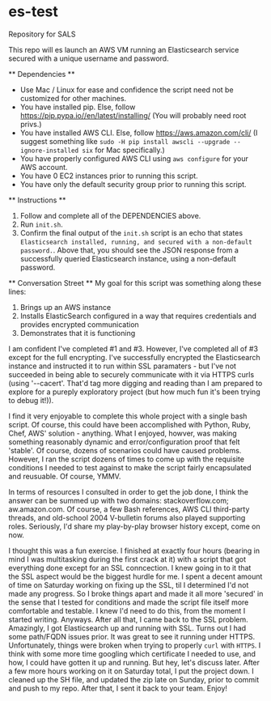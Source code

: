 # es-test
Repository for SALS 

This repo will es launch an AWS VM running an Elasticsearch service secured with a unique username and password. 

** Dependencies **
- Use Mac / Linux for ease and confidence the script need not be customized for other machines. 
- You have installed pip. Else, follow https://pip.pypa.io//en/latest/installing/ (You will probably need root privs.)
- You have installed AWS CLI. Else, follow https://aws.amazon.com/cli/ (I suggest something like `sudo -H pip install awscli --upgrade --ignore-installed six` for Mac specifically.)
- You have properly configured AWS CLI using `aws configure` for your AWS account. 
- You have 0 EC2 instances prior to running this script. 
- You have only the default security group prior to running this script. 

** Instructions **
1) Follow and complete all of the DEPENDENCIES above.  
2) Run `init.sh`. 
3) Confirm the final output of the `init.sh` script is an echo that states `Elasticsearch installed, running, and secured with a non-default password.`. Above that, you should see the JSON response from a successfully queried Elasticsearch instance, using a non-default password. 

** Conversation Street ** 
My goal for this script was something along these lines: 
1) Brings up an AWS instance
2) Installs ElasticSearch configured in a way that requires credentials and provides encrypted communication
3) Demonstrates that it is functioning

I am confident I've completed #1 and #3. However, I've completed all of #3 except for the full encrypting. I've successfully encrypted the Elasticsearch instance and instructed it to run within SSL paramaters - but I've not succeeded in being able to securely communicate with it via HTTPS curls (using '--cacert'. That'd tag more digging and reading than I am prepared to explore for a pureply exploratory project (but how much fun it's been trying to debug it!)).

I find it very enjoyable to complete this whole project with a single bash script. Of course, this could have been accomplished with Python, Ruby, Chef, AWS' solution - anything. What I enjoyed, howver, was making something reasonably dynamic and error/configuration proof that felt 'stable'. Of course, dozens of scenarios could have caused problems. However, I ran the script dozens of times to come up with the requisite conditions I needed to test against to make the script fairly encapsulated and reusuable. Of course, YMMV.

In terms of resources I consulted in order to get the job done, I think the answer can be summed up with two domains: stackoverflow.com; aw.amazon.com. Of course, a few Bash references, AWS CLI third-party threads, and old-school 2004 V-bulletin forums also played supporting roles. Seriously, I'd share my play-by-play browser history except, come on now. 

I thought this was a fun exercise. I finished at exactly four hours (bearing in mind I was multitasking during the first crack at it) with a script that got everything done except for an SSL conncection. I knew going in to it that the SSL aspect would be the biggest hurdle for me. I spent a decent amount of time on Saturday working on fixing up the SSL, til I determined I'd not made any progress. So I broke things apart and made it all more 'secured' in the sense that I tested for conditions and made the script file itself more comfortable and testable. I knew I'd need to do this, from the moment I started writing. Anyways. After all that, I came back to the SSL problem. Amazingly, I got Elasticsearch up and running with SSL. Turns out I had some path/FQDN issues prior. It was great to see it running under HTTPS. Unfortunately, things were broken when trying to properly `curl` with `HTTPS`. I think with some more time googling which certificate I needed to use, and how, I could have gotten it up and running. But hey, let's discuss later. After a few more hours working on it on Saturday total, I put the project down. I cleaned up the SH file, and updated the zip late on Sunday, prior to commit and push to my repo. After that, I sent it back to your team. Enjoy!